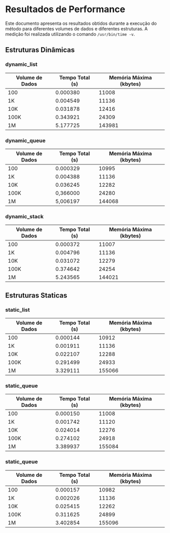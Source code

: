 # Resultados de Performance

Este documento apresenta os resultados obtidos durante a execução do método para diferentes volumes de dados e diferentes estruturas. A medição foi realizada utilizando o comando `/usr/bin/time -v`.

## Estruturas Dinâmicas

### **dynamic_list**
| Volume de Dados | Tempo Total (s) | Memória Máxima (kbytes) |
|-----------------|-----------------|------------------------|
| 100             | 0.000380          | 11008                   |
| 1K              | 0.004549         | 11136                   |
| 10K             | 0.031878         | 12416                   |
| 100K            | 0.343921         | 24309                  |
| 1M              | 5.177725         | 143981                  |

### **dynamic_queue**
| Volume de Dados | Tempo Total (s) | Memória Máxima (kbytes) |
|-----------------|-----------------|------------------------|
| 100             | 0.000329         | 10995                   |
| 1K              | 0.004388         | 11136                   |
| 10K             | 0.036245         | 12282                   |
| 100K            | 0,366000         | 24280                   |
| 1M              | 5,006197         | 144068                   |


### **dynamic_stack**
| Volume de Dados | Tempo Total (s) | Memória Máxima (kbytes) |
|-----------------|-----------------|------------------------|
| 100             | 0.000372         | 11007                   |
| 1K              | 0.004796         | 11136                   |
| 10K             | 0.031072        | 12279                   |
| 100K            | 0.374642         | 24254                   |
| 1M              | 5.243565         | 144021                   |

## Estruturas Staticas

### **static_list**
| Volume de Dados | Tempo Total (s) | Memória Máxima (kbytes) |
|-----------------|-----------------|------------------------|
| 100             | 0.000144         | 10912                   |
| 1K              | 0.001911         | 11136                   |
| 10K             | 0.022107         | 12288                   |
| 100K            | 0.291499         | 24933                   |
| 1M              | 3.329111         | 155066                   |

### **static_queue**
| Volume de Dados | Tempo Total (s) | Memória Máxima (kbytes) |
|-----------------|-----------------|------------------------|
| 100             | 0.000150         | 11008                   |
| 1K              | 0.001742         | 11120                   |
| 10K             | 0.024014         | 12276                   |
| 100K            | 0.274102         | 24918                   |
| 1M              | 3.389937         | 155084                   |

### **static_queue**
| Volume de Dados | Tempo Total (s) | Memória Máxima (kbytes) |
|-----------------|-----------------|------------------------|
| 100             | 0.000157         | 10982                   |
| 1K              | 0.002026         | 11136                   |
| 10K             | 0.025415         | 12262                   |
| 100K            | 0.311625         | 24899                   |
| 1M              | 3.402854         | 155096                   |